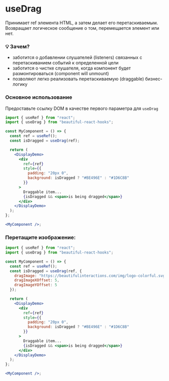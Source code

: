 # useDrag

Принимает ref элемента HTML, а затем делает его перетаскиваемым.
Возвращает логическое сообщение о том, перемещается элемент или нет.

### 💡 Зачем?

- заботится о добавлении слушателей (listeners) связанных с перетаскиванием событий к определенной цели
- заботится о чистке слушателя, когда компонент будет размонтироваться (component will unmount)
- позволяют легко реализовать перетаскиваемую (draggable) бизнес-логику

### Основное использование

Предоставьте ссылку DOM в качестве первого параметра для `useDrag`

```jsx harmony
import { useRef } from "react";
import { useDrag } from "beautiful-react-hooks";

const MyComponent = () => {
  const ref = useRef();
  const isDragged = useDrag(ref);

  return (
    <DisplayDemo>
      <div
        ref={ref}
        style={{
          padding: "20px 0",
          background: isDragged ? "#BE496E" : "#1D6C8B"
        }}
      >
        Draggable item...
        {isDragged && <span>is being dragged</span>}
      </div>
    </DisplayDemo>
  );
};

<MyComponent />;
```

### Перетащите изображение:

```jsx harmony
import { useRef } from "react";
import { useDrag } from "beautiful-react-hooks";

const MyComponent = () => {
  const ref = useRef();
  const isDragged = useDrag(ref, {
    dragImage: "https://beautifulinteractions.com/img/logo-colorful.svg",
    dragImageXOffset: 5,
    dragImageYOffset: 5
  });

  return (
    <DisplayDemo>
      <div
        ref={ref}
        style={{
          padding: "20px 0",
          background: isDragged ? "#BE496E" : "#1D6C8B"
        }}
      >
        Draggable item...
        {isDragged && <span>is being dragged</span>}
      </div>
    </DisplayDemo>
  );
};

<MyComponent />;
```
